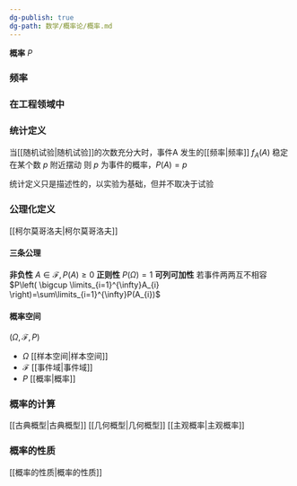 ```yaml
---
dg-publish: true
dg-path: 数学/概率论/概率.md
---
```

**概率**   $P$
### 频率

<div class="transclusion internal-embed is-loaded"><div class="markdown-embed">



### 在工程领域中




</div></div>

### 统计定义
当[[随机试验\|随机试验]]的次数充分大时，事件A 发生的[[频率\|频率]] $f_{A}(A)$ 稳定在某个数 $p$ 附近摆动
则 $p$ 为事件的概率，$P(A)=p$

统计定义只是描述性的，以实验为基础，但并不取决于试验
### 公理化定义
[[柯尔莫哥洛夫\|柯尔莫哥洛夫]]
#### 三条公理
**非负性**
$A\in \mathscr{F},P(A)\geq 0$
**正则性**
$P(\Omega)=1$
**可列可加性**
若事件两两互不相容
$P\left( \bigcup \limits_{i=1}^{\infty}A_{i} \right)=\sum\limits_{i=1}^{\infty}P(A_{i})$
#### 概率空间 
$(\Omega,\mathscr{F},P)$
- $\Omega$  [[样本空间\|样本空间]]
- $\mathscr{F}$ [[事件域\|事件域]]
- $P$  [[概率\|概率]]
### 概率的计算

[[古典概型\|古典概型]]
[[几何概型\|几何概型]]
[[主观概率\|主观概率]]

### 概率的性质
[[概率的性质\|概率的性质]]


